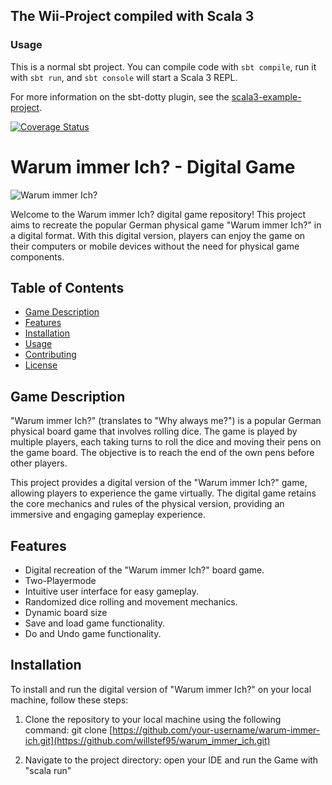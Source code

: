 ## The Wii-Project compiled with Scala 3

### Usage

This is a normal sbt project. You can compile code with `sbt compile`, run it with `sbt run`, and `sbt console` will start a Scala 3 REPL.

For more information on the sbt-dotty plugin, see the
[scala3-example-project](https://github.com/scala/scala3-example-project/blob/main/README.md).


[![Coverage Status](https://coveralls.io/repos/github/willstef95/warum_immer_ich/badge.svg?branch=master)](https://coveralls.io/github/willstef95/warum_immer_ich?branch=master)


# Warum immer Ich? - Digital Game

![Warum immer Ich?](game_screenshot.png)

Welcome to the Warum immer Ich? digital game repository! This project aims to recreate the popular German physical game "Warum immer Ich?" in a digital format. With this digital version, players can enjoy the game on their computers or mobile devices without the need for physical game components.

## Table of Contents
- [Game Description](#game-description)
- [Features](#features)
- [Installation](#installation)
- [Usage](#usage)
- [Contributing](#contributing)
- [License](#license)

## Game Description
"Warum immer Ich?" (translates to "Why always me?") is a popular German physical board game that involves rolling dice. The game is played by multiple players, each taking turns to roll the dice and moving their pens on the game board. The objective is to reach the end of the own pens before other players.

This project provides a digital version of the "Warum immer Ich?" game, allowing players to experience the game virtually. The digital game retains the core mechanics and rules of the physical version, providing an immersive and engaging gameplay experience.

## Features
- Digital recreation of the "Warum immer Ich?" board game.
- Two-Playermode 
- Intuitive user interface for easy gameplay.
- Randomized dice rolling and movement mechanics.
- Dynamic board size
- Save and load game functionality.
- Do and Undo game functionality.

## Installation
To install and run the digital version of "Warum immer Ich?" on your local machine, follow these steps:

1. Clone the repository to your local machine using the following command:
git clone [https://github.com/your-username/warum-immer-ich.git](https://github.com/willstef95/warum_immer_ich.git)

2. Navigate to the project directory:
open your IDE and run the Game with "scala run"
